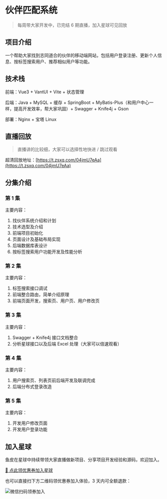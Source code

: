 # 伙伴匹配系统

> 每周带大家开发中，已完结 6 期直播，加入星球可见回放

## 项目介绍

一个帮助大家找到志同道合的伙伴的移动端网站，包括用户登录注册、更新个人信息、按标签搜索用户、推荐相似用户等功能。


## 技术栈

前端：Vue3 + VantUI + Vite + 状态管理

后端：Java + MySQL + 缓存 + SpringBoot + MyBatis-Plus（和用户中心一样，提高开发效率，帮大家巩固）+ Swagger + Knife4j + Gson

部署：Nginx + 宝塔 Linux



## 直播回放

> 直播讲的比较细，大家可以选择性地快进 / 跳过观看


超清回放地址：[https://t.zsxq.com/04jmU7eAa](https://t.zsxq.com/04jmU7eAa)


## 分集介绍

### 第 1 集

主要内容：

1. 找伙伴系统介绍和计划
2. 技术选型及介绍
3. 前端项目初始化
4. 页面设计及基础布局实现
5. 后端数据库表设计
6. 按标签搜索用户功能开发及性能分析



### 第 2 集

主要内容：

1. 标签搜索接口调试
2. 前端整合路由，简单介绍原理
3. 前端页面开发，搜索页、用户页、用户修改页



### 第 3 集

主要内容：

1. Swagger + Knife4j 接口文档整合
2. 分析星球接口以及后端 Excel 处理（大家可以倍速观看）



### 第 4 集

主要内容：

1. 用户搜索页、列表页前后端开发及联调完成
2. 后端分布式登录改造



### 第 5 集

主要内容：

1. 开发用户修改页面
2. 开发用户登录功能


## 加入星球

鱼皮在星球中持续带领大家直播做新项目、分享项目开发经验和源码，欢迎加入。

[🧧 点此领优惠券加入星球](/加入星球.md)

也可以直接扫下方二维码领优惠券加入体验，3 天内可全额退款：

![微信扫码领券加入](https://xingqiu-tuchuang-1256524210.cos.ap-shanghai.myqcloud.com/1/%E6%98%9F%E7%90%83%E4%BC%98%E6%83%A0%E5%88%B8.png)

